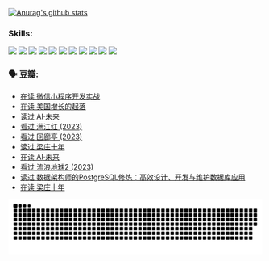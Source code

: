 
[![Anurag's github stats](https://github-readme-stats.vercel.app/api?username=w940853815)](https://github.com/anuraghazra/github-readme-stats)

### Skills:

<code><img height="32" src="https://cdn.jsdelivr.net/npm/simple-icons@v5/icons/python.svg"></code>
<code><img height="32" src="https://cdn.jsdelivr.net/npm/simple-icons@v5/icons/javascript.svg"></code>
<code><img height="32" src="https://cdn.jsdelivr.net/npm/simple-icons@v5/icons/django.svg"></code>
<code><img height="32" src="https://cdn.jsdelivr.net/npm/simple-icons@v5/icons/flask.svg"></code>
<code><img height="32" src="https://cdn.jsdelivr.net/npm/simple-icons@v5/icons/vuetify.svg"></code>
<code><img height="32" src="https://cdn.jsdelivr.net/npm/simple-icons@v5/icons/git.svg"></code>
<code><img height="32" src="https://cdn.jsdelivr.net/npm/simple-icons@v5/icons/docker.svg"></code>
<code><img height="32" src="https://cdn.jsdelivr.net/npm/simple-icons@v5/icons/postgresql.svg"></code>
<code><img height="32" src="https://cdn.jsdelivr.net/npm/simple-icons@v5/icons/elasticsearch.svg"></code>
<code><img height="32" src="https://cdn.jsdelivr.net/npm/simple-icons@v5/icons/macos.svg"></code>
<code><img height="32" src="https://cdn.jsdelivr.net/npm/simple-icons@v5/icons/linux.svg"></code>

### 🗣 豆瓣:

<!-- DOUBAN-ACTIVITIES:START -->
- [在读 微信小程序开发实战](https://www.douban.com/people/136069238/status/4230177692/?_i=83680661)
- [在读 美国增长的起落](https://www.douban.com/people/136069238/status/4220055912/?_i=83680661)
- [读过 AI·未来](https://www.douban.com/people/136069238/status/4220054171/?_i=83680661)
- [看过 满江红‎ (2023)](https://www.douban.com/people/136069238/status/4219146433/?_i=83680661)
- [看过 回廊亭‎ (2023)](https://www.douban.com/people/136069238/status/4215992758/?_i=83680661)
- [读过 梁庄十年](https://www.douban.com/people/136069238/status/4206664969/?_i=83680661)
- [在读 AI·未来](https://www.douban.com/people/136069238/status/4206653520/?_i=83680661)
- [看过 流浪地球2‎ (2023)](https://www.douban.com/people/136069238/status/4199558549/?_i=83680661)
- [读过 数据架构师的PostgreSQL修炼：高效设计、开发与维护数据库应用](https://www.douban.com/people/136069238/status/4199451104/?_i=83680661)
- [在读 梁庄十年](https://www.douban.com/people/136069238/status/4198822794/?_i=83680661)
<!-- DOUBAN-ACTIVITIES:END -->


![Snake animation](https://raw.githubusercontent.com/w940853815/w940853815/output/github-contribution-grid-snake.svg)

<!--
**w940853815/w940853815** is a ✨ _special_ ✨ repository because its `README.md` (this file) appears on your GitHub profile.

Here are some ideas to get you started:

- 🔭 I’m currently working on ...
- 🌱 I’m currently learning ...
- 👯 I’m looking to collaborate on ...
- 🤔 I’m looking for help with ...
- 💬 Ask me about ...
- 📫 How to reach me: ...
- 😄 Pronouns: ...
- ⚡ Fun fact: ...
-->
